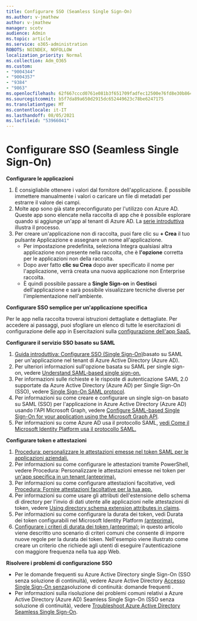 ```yaml
---
title: Configurare SSO (Seamless Single Sign-On)
ms.author: v-jmathew
author: v-jmathew
manager: scotv
audience: Admin
ms.topic: article
ms.service: o365-administration
ROBOTS: NOINDEX, NOFOLLOW
localization_priority: Normal
ms.collection: Adm_O365
ms.custom:
- "9004344"
- "9004357"
- "9384"
- "9863"
ms.openlocfilehash: 62f667cccd0761e081b3f651709fadfec12500e76fd8e30b8649a28e99001e4c
ms.sourcegitcommit: b5f7da89a650d2915dc652449623c78be6247175
ms.translationtype: MT
ms.contentlocale: it-IT
ms.lasthandoff: 08/05/2021
ms.locfileid: "53966041"
---
```

# <a name="configure-seamless-single-sign-on-sso"></a>Configurare SSO (Seamless Single Sign-On)

**Configurare le applicazioni**

1. È consigliabile ottenere i valori dal fornitore dell'applicazione. È possibile immettere manualmente i valori o caricare un file di metadati per estrarre il valore dei campi.
2. Molte app sono già state preconfigurato per l'utilizzo con Azure AD. Queste app sono elencate nella raccolta di app che è possibile esplorare quando si aggiunge un'app al tenant di Azure AD. La [serie introduttiva](https://docs.microsoft.com/azure/active-directory/manage-apps/add-application-portal-configure) illustra il processo.
3. Per creare un'applicazione non di raccolta, puoi fare clic su **+ Crea** il tuo pulsante Applicazione e assegnare un nome all'applicazione.
    - Per impostazione predefinita, seleziona Integra qualsiasi altra applicazione non presente nella raccolta, che è **l'opzione** corretta per le applicazioni non della raccolta.
    - Dopo aver fatto **clic su Crea** dopo aver specificato il nome per l'applicazione, verrà creata una nuova applicazione non Enterprise raccolta.
    - È quindi possibile passare a **Single Sign-on** in **Gestisci** dell'applicazione e sarà possibile visualizzare tecniche diverse per l'implementazione nell'ambiente.

**Configurare SSO semplice per un'applicazione specifica**

Per le app nella raccolta troverai istruzioni dettagliate e dettagliate. Per accedere ai passaggi, puoi sfogliare un elenco di tutte le esercitazioni di configurazione delle app in Esercitazioni sulla [configurazione dell'app SaaS.](https://docs.microsoft.com/azure/active-directory/saas-apps/tutorial-list)

**Configurare il servizio SSO basato su SAML**

1. [Guida introduttiva: Configurare SSO (Single Sign-On)](https://docs.microsoft.com/azure/active-directory/manage-apps/add-application-portal-setup-sso)basato su SAML per un'applicazione nel tenant di Azure Active Directory (Azure AD).
2. Per ulteriori informazioni sull'opzione basata su SAML per single sign-on, vedere [Understand SAML-based single sign-on.](https://docs.microsoft.com/azure/active-directory/manage-apps/configure-saml-single-sign-on)
3. Per informazioni sulle richieste e le risposte di autenticazione SAML 2.0 supportate da Azure Active Directory (Azure AD) per Single Sign-On (SSO), vedere [Single Sign-On SAML protocol](https://docs.microsoft.com/azure/active-directory/develop/single-sign-on-saml-protocol).
4. Per informazioni su come creare e configurare un single sign-on basato su SAML (SSO) per l'applicazione in Azure Active Directory (Azure AD) usando l'API Microsoft Graph, vedere [Configure SAML-based Single Sign-On for your application using the Microsoft Graph API](https://docs.microsoft.com/graph/application-saml-sso-configure-api).
5. Per informazioni su come Azure AD usa il protocollo SAML, [vedi Come il Microsoft Identity Platform usa il protocollo SAML.](https://docs.microsoft.com/azure/active-directory/develop/active-directory-saml-protocol-reference)

**Configurare token e attestazioni**

1. [Procedura: personalizzare le attestazioni emesse nel token SAML per le applicazioni aziendali.](https://docs.microsoft.com/azure/active-directory/develop/active-directory-saml-claims-customization)
2. Per informazioni su come configurare le attestazioni tramite PowerShell, vedere Procedura: Personalizzare le attestazioni emesse nei token per [un'app specifica in un tenant (anteprima).](https://docs.microsoft.com/azure/active-directory/develop/active-directory-claims-mapping)
3. Per informazioni su come configurare attestazioni facoltative, vedi [Procedura: Fornire attestazioni facoltative per la tua app.](https://docs.microsoft.com/azure/active-directory/develop/active-directory-optional-claims)
4. Per informazioni su come usare gli attributi dell'estensione dello schema di directory per l'invio di dati utente alle applicazioni nelle attestazioni di token, vedere [Using directory schema extension attributes in claims](https://docs.microsoft.com/azure/active-directory/develop/active-directory-schema-extensions).
5. Per informazioni su come configurare la durata dei token, vedi Durata dei token configurabili nel Microsoft Identity Platform [(anteprima).](https://docs.microsoft.com/azure/active-directory/develop/active-directory-configurable-token-lifetimes)
6. [Configurare i criteri di durata dei token (anteprima):](https://docs.microsoft.com/azure/active-directory/develop/configure-token-lifetimes) in questo articolo viene descritto uno scenario di criteri comuni che consente di imporre nuove regole per la durata dei token. Nell'esempio viene illustrato come creare un criterio che richiede agli utenti di eseguire l'autenticazione con maggiore frequenza nella tua app Web.

**Risolvere i problemi di configurazione SSO**

- Per le domande frequenti su Azure Active Directory single Sign-On (SSO senza soluzione di continuità), vedere Azure Active Directory [Accesso Single Sign-On senza](https://docs.microsoft.com/azure/active-directory/hybrid/how-to-connect-sso-faq)soluzione di continuità: domande frequenti .
- Per informazioni sulla risoluzione dei problemi comuni relativi a Azure Active Directory (Azure AD) Seamless Single Sign-On (SSO senza soluzione di continuità), vedere [Troubleshoot Azure Active Directory Seamless Single Sign-On](https://docs.microsoft.com/azure/active-directory/hybrid/tshoot-connect-sso).
